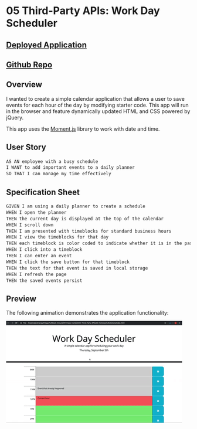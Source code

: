 # 05 Third-Party APIs: Work Day Scheduler

## [Deployed Application](https://link-url-here.org)
## [Github Repo](https://github.com/jq-hoang/workday_scheduler)


## Overview

I wanted to create a simple calendar application that allows a user to save events for each hour of the day by modifying starter code. This app will run in the browser and feature dynamically updated HTML and CSS powered by jQuery.

This app uses the [Moment.js](https://momentjs.com/) library to work with date and time.

## User Story

```md
AS AN employee with a busy schedule
I WANT to add important events to a daily planner
SO THAT I can manage my time effectively
```

## Specification Sheet

```md
GIVEN I am using a daily planner to create a schedule
WHEN I open the planner
THEN the current day is displayed at the top of the calendar
WHEN I scroll down
THEN I am presented with timeblocks for standard business hours
WHEN I view the timeblocks for that day
THEN each timeblock is color coded to indicate whether it is in the past, present, or future
WHEN I click into a timeblock
THEN I can enter an event
WHEN I click the save button for that timeblock
THEN the text for that event is saved in local storage
WHEN I refresh the page
THEN the saved events persist
```

## Preview 
The following animation demonstrates the application functionality:

![A user clicks on slots on the color-coded calendar and edits the events.](./Assets/05-third-party-apis-homework-demo.gif)
